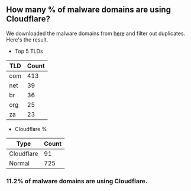 ## How many % of malware domains are using Cloudflare?


We downloaded the malware domains from [here](https://urlhaus.abuse.ch) and filter out duplicates.
Here's the result.


[//]: # (start replacement)


- Top 5 TLDs

| TLD | Count |
| --- | --- |
| com | 413 |
| net | 39 |
| br | 36 |
| org | 25 |
| za | 23 |


- Cloudflare %

| Type | Count |
| --- | --- |
| Cloudflare | 91 |
| Normal | 725 |


### 11.2% of malware domains are using Cloudflare.
